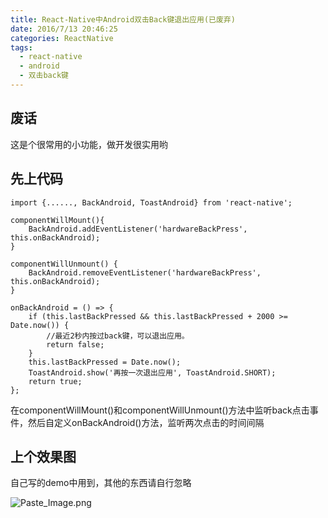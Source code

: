 ```yaml
---
title: React-Native中Android双击Back键退出应用(已废弃)
date: 2016/7/13 20:46:25
categories: ReactNative
tags:
  - react-native
  - android
  - 双击back键
---
```

## 废话
这是个很常用的小功能，做开发很实用哟
## 先上代码
<!--more-->

```
import {......, BackAndroid, ToastAndroid} from 'react-native';

componentWillMount(){
    BackAndroid.addEventListener('hardwareBackPress', this.onBackAndroid);
}

componentWillUnmount() {
    BackAndroid.removeEventListener('hardwareBackPress', this.onBackAndroid);
}

onBackAndroid = () => {
    if (this.lastBackPressed && this.lastBackPressed + 2000 >= Date.now()) {
        //最近2秒内按过back键，可以退出应用。
        return false;
    }
    this.lastBackPressed = Date.now();
    ToastAndroid.show('再按一次退出应用', ToastAndroid.SHORT);
    return true;
};
```

在componentWillMount()和componentWillUnmount()方法中监听back点击事件，然后自定义onBackAndroid()方法，监听两次点击的时间间隔

## 上个效果图
自己写的demo中用到，其他的东西请自行忽略

![Paste_Image.png](http://upload-images.jianshu.io/upload_images/3161942-d52a5038754f691e.png?imageMogr2/auto-orient/strip%7CimageView2/2/w/1240)
